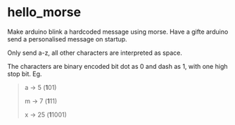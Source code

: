 # hello_morse

Make arduino blink a hardcoded message using morse. Have a gifte arduino send a personalised message on startup.

Only send a-z, all other characters are interpreted as space.

The characters are binary encoded bit dot as 0 and dash as 1, with one high stop bit. Eg.

> a -> 5 (**1**01)
>
> m -> 7 (**1**11)
>
> x -> 25 (**1**1001)


